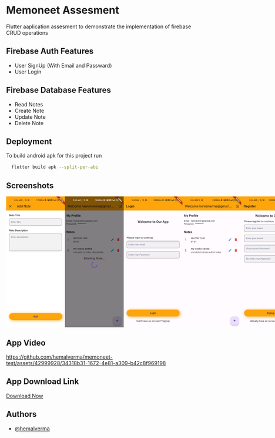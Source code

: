 
# Memoneet Assesment

Flutter aaplication assesment to demonstrate the implementation of firebase CRUD operations



## Firebase Auth Features 

- User SignUp (With  Email and Passward)
- User Login


## Firebase Database Features 

- Read Notes
- Create Note
- Update Note
- Delete Note


## Deployment

To build android apk for this project run

```bash
  flutter build apk --split-per-abi
```
## Screenshots

<div style="display:flex">
  
<img src="https://github.com/hemalverma/memoneet-test/blob/master/assets/app-portfolio/ss1.jpg" alt="drawing" style="width:160px;"/>
<img src="https://github.com/hemalverma/memoneet-test/blob/master/assets/app-portfolio/ss2.jpg" alt="drawing" style="width:160px;"/>
<img src="https://github.com/hemalverma/memoneet-test/blob/master/assets/app-portfolio/ss3.jpg" alt="drawing" style="width:160px;"/>
<img src="https://github.com/hemalverma/memoneet-test/blob/master/assets/app-portfolio/ss4.jpg" alt="drawing" style="width:160px;"/>
<img src="https://github.com/hemalverma/memoneet-test/blob/master/assets/app-portfolio/ss5.jpg" alt="drawing" style="width:160px;"/>
</div>


## App Video

https://github.com/hemalverma/memoneet-test/assets/42999928/34318b31-1672-4e81-a309-b42c8f969198

## App Download Link

[Download Now](https://github.com/hemalverma/memoneet-test/blob/master/assets/app-portfolio/app-armeabi-v7a-release.apk)



## Authors

- [@hemalverma](https://www.github.com/hemalverma)

